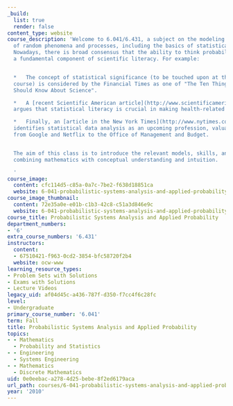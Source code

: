 ```yaml
---
_build:
  list: true
  render: false
content_type: website
course_description: 'Welcome to 6.041/6.431, a subject on the modeling and analysis
  of random phenomena and processes, including the basics of statistical inference.
  Nowadays, there is broad consensus that the ability to think probabilistically is
  a fundamental component of scientific literacy. For example:


  *   The concept of statistical significance (to be touched upon at the end of this
  course) is considered by the Financial Times as one of "The Ten Things Everyone
  Should Know About Science".

  *   A [recent Scientific American article](http://www.scientificamerican.com/article.cfm?id=knowing-your-chances)
  argues that statistical literacy is crucial in making health-related decisions.

  *   Finally, an [article in the New York Times](http://www.nytimes.com/2009/08/06/technology/06stats.html)
  identifies statistical data analysis as an upcoming profession, valuable everywhere,
  from Google and Netflix to the Office of Management and Budget.


  The aim of this class is to introduce the relevant models, skills, and tools, by
  combining mathematics with conceptual understanding and intuition.

  '
course_image:
  content: cfc114d5-c85a-0a7c-7be2-f638d18851ca
  website: 6-041-probabilistic-systems-analysis-and-applied-probability-fall-2010
course_image_thumbnail:
  content: 72e35a0e-e01b-c1b3-42c8-c51a3d846e9c
  website: 6-041-probabilistic-systems-analysis-and-applied-probability-fall-2010
course_title: Probabilistic Systems Analysis and Applied Probability
department_numbers:
- '6'
extra_course_numbers: '6.431'
instructors:
  content:
  - 67510421-f963-0cd2-3854-bfc58720f2b4
  website: ocw-www
learning_resource_types:
- Problem Sets with Solutions
- Exams with Solutions
- Lecture Videos
legacy_uid: af04d45c-a436-787f-d350-f7cc4f6c28fc
level:
- Undergraduate
primary_course_number: '6.041'
term: Fall
title: Probabilistic Systems Analysis and Applied Probability
topics:
- - Mathematics
  - Probability and Statistics
- - Engineering
  - Systems Engineering
- - Mathematics
  - Discrete Mathematics
uid: 0e0eebac-a278-4d25-bebe-8f2ed6179aca
url_path: courses/6-041-probabilistic-systems-analysis-and-applied-probability-fall-2010
year: '2010'
---
```

